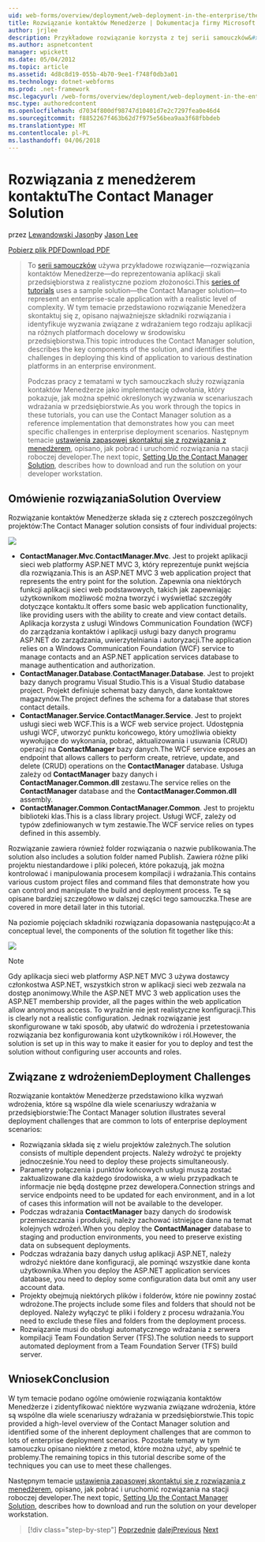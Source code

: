 ```yaml
---
uid: web-forms/overview/deployment/web-deployment-in-the-enterprise/the-contact-manager-solution
title: Rozwiązanie kontaktów Menedżerze | Dokumentacja firmy Microsoft
author: jrjlee
description: Przykładowe rozwiązanie korzysta z tej serii samouczków&#x2014;rozwiązania kontaktów Menedżerze&#x2014;do reprezentowania aplikacji skali przedsiębiorstwa z realistyczne leve...
ms.author: aspnetcontent
manager: wpickett
ms.date: 05/04/2012
ms.topic: article
ms.assetid: 4d8c8d19-055b-4b70-9ee1-f748f0db3a01
ms.technology: dotnet-webforms
ms.prod: .net-framework
msc.legacyurl: /web-forms/overview/deployment/web-deployment-in-the-enterprise/the-contact-manager-solution
msc.type: authoredcontent
ms.openlocfilehash: d7034f800df98747d10401d7e2c7297fea0e46d4
ms.sourcegitcommit: f8852267f463b62d7f975e56bea9aa3f68fbbdeb
ms.translationtype: MT
ms.contentlocale: pl-PL
ms.lasthandoff: 04/06/2018
---
```

<a name="the-contact-manager-solution"></a><span data-ttu-id="fdb36-103">Rozwiązania z menedżerem kontaktu</span><span class="sxs-lookup"><span data-stu-id="fdb36-103">The Contact Manager Solution</span></span>
====================
<span data-ttu-id="fdb36-104">przez [Lewandowski Jason](https://github.com/jrjlee)</span><span class="sxs-lookup"><span data-stu-id="fdb36-104">by [Jason Lee](https://github.com/jrjlee)</span></span>

[<span data-ttu-id="fdb36-105">Pobierz plik PDF</span><span class="sxs-lookup"><span data-stu-id="fdb36-105">Download PDF</span></span>](https://msdnshared.blob.core.windows.net/media/MSDNBlogsFS/prod.evol.blogs.msdn.com/CommunityServer.Blogs.Components.WeblogFiles/00/00/00/63/56/8130.DeployingWebAppsInEnterpriseScenarios.pdf)

> <span data-ttu-id="fdb36-106">To [serii samouczków](web-deployment-in-the-enterprise.md) używa przykładowe rozwiązanie&#x2014;rozwiązania kontaktów Menedżerze&#x2014;do reprezentowania aplikacji skali przedsiębiorstwa z realistyczne poziom złożoności.</span><span class="sxs-lookup"><span data-stu-id="fdb36-106">This [series of tutorials](web-deployment-in-the-enterprise.md) uses a sample solution&#x2014;the Contact Manager solution&#x2014;to represent an enterprise-scale application with a realistic level of complexity.</span></span> <span data-ttu-id="fdb36-107">W tym temacie przedstawiono rozwiązanie Menedżera skontaktuj się z, opisano najważniejsze składniki rozwiązania i identyfikuje wyzwania związane z wdrażaniem tego rodzaju aplikacji na różnych platformach docelowy w środowisku przedsiębiorstwa.</span><span class="sxs-lookup"><span data-stu-id="fdb36-107">This topic introduces the Contact Manager solution, describes the key components of the solution, and identifies the challenges in deploying this kind of application to various destination platforms in an enterprise environment.</span></span>
> 
> <span data-ttu-id="fdb36-108">Podczas pracy z tematami w tych samouczkach służy rozwiązania kontaktów Menedżerze jako implementację odwołania, który pokazuje, jak można spełnić określonych wyzwania w scenariuszach wdrażania w przedsiębiorstwie.</span><span class="sxs-lookup"><span data-stu-id="fdb36-108">As you work through the topics in these tutorials, you can use the Contact Manager solution as a reference implementation that demonstrates how you can meet specific challenges in enterprise deployment scenarios.</span></span> <span data-ttu-id="fdb36-109">Następnym temacie [ustawienia zapasowej skontaktuj się z rozwiązania z menedżerem](setting-up-the-contact-manager-solution.md), opisano, jak pobrać i uruchomić rozwiązania na stacji roboczej developer.</span><span class="sxs-lookup"><span data-stu-id="fdb36-109">The next topic, [Setting Up the Contact Manager Solution](setting-up-the-contact-manager-solution.md), describes how to download and run the solution on your developer workstation.</span></span>


## <a name="solution-overview"></a><span data-ttu-id="fdb36-110">Omówienie rozwiązania</span><span class="sxs-lookup"><span data-stu-id="fdb36-110">Solution Overview</span></span>

<span data-ttu-id="fdb36-111">Rozwiązanie kontaktów Menedżerze składa się z czterech poszczególnych projektów:</span><span class="sxs-lookup"><span data-stu-id="fdb36-111">The Contact Manager solution consists of four individual projects:</span></span>

![](the-contact-manager-solution/_static/image1.png)

- <span data-ttu-id="fdb36-112">**ContactManager.Mvc**.</span><span class="sxs-lookup"><span data-stu-id="fdb36-112">**ContactManager.Mvc**.</span></span> <span data-ttu-id="fdb36-113">Jest to projekt aplikacji sieci web platformy ASP.NET MVC 3, który reprezentuje punkt wejścia dla rozwiązania.</span><span class="sxs-lookup"><span data-stu-id="fdb36-113">This is an ASP.NET MVC 3 web application project that represents the entry point for the solution.</span></span> <span data-ttu-id="fdb36-114">Zapewnia ona niektórych funkcji aplikacji sieci web podstawowych, takich jak zapewniając użytkownikom możliwość można tworzyć i wyświetlać szczegóły dotyczące kontaktu.</span><span class="sxs-lookup"><span data-stu-id="fdb36-114">It offers some basic web application functionality, like providing users with the ability to create and view contact details.</span></span> <span data-ttu-id="fdb36-115">Aplikacja korzysta z usługi Windows Communication Foundation (WCF) do zarządzania kontaktów i aplikacji usługi bazy danych programu ASP.NET do zarządzania, uwierzytelniania i autoryzacji.</span><span class="sxs-lookup"><span data-stu-id="fdb36-115">The application relies on a Windows Communication Foundation (WCF) service to manage contacts and an ASP.NET application services database to manage authentication and authorization.</span></span>
- <span data-ttu-id="fdb36-116">**ContactManager.Database**.</span><span class="sxs-lookup"><span data-stu-id="fdb36-116">**ContactManager.Database**.</span></span> <span data-ttu-id="fdb36-117">Jest to projekt bazy danych programu Visual Studio.</span><span class="sxs-lookup"><span data-stu-id="fdb36-117">This is a Visual Studio database project.</span></span> <span data-ttu-id="fdb36-118">Projekt definiuje schemat bazy danych, dane kontaktowe magazynów.</span><span class="sxs-lookup"><span data-stu-id="fdb36-118">The project defines the schema for a database that stores contact details.</span></span>
- <span data-ttu-id="fdb36-119">**ContactManager.Service**.</span><span class="sxs-lookup"><span data-stu-id="fdb36-119">**ContactManager.Service**.</span></span> <span data-ttu-id="fdb36-120">Jest to projekt usługi sieci web WCF.</span><span class="sxs-lookup"><span data-stu-id="fdb36-120">This is a WCF web service project.</span></span> <span data-ttu-id="fdb36-121">Udostępnia usługi WCF, utworzyć punktu końcowego, który umożliwia obiekty wywołujące do wykonania, pobrać, aktualizowania i usuwania (CRUD) operacji na **ContactManager** bazy danych.</span><span class="sxs-lookup"><span data-stu-id="fdb36-121">The WCF service exposes an endpoint that allows callers to perform create, retrieve, update, and delete (CRUD) operations on the **ContactManager** database.</span></span> <span data-ttu-id="fdb36-122">Usługa zależy od **ContactManager** bazy danych i **ContactManager.Common.dll** zestawu.</span><span class="sxs-lookup"><span data-stu-id="fdb36-122">The service relies on the **ContactManager** database and the **ContactManager.Common.dll** assembly.</span></span>
- <span data-ttu-id="fdb36-123">**ContactManager.Common**.</span><span class="sxs-lookup"><span data-stu-id="fdb36-123">**ContactManager.Common**.</span></span> <span data-ttu-id="fdb36-124">Jest to projektu biblioteki klas.</span><span class="sxs-lookup"><span data-stu-id="fdb36-124">This is a class library project.</span></span> <span data-ttu-id="fdb36-125">Usługi WCF, zależy od typów zdefiniowanych w tym zestawie.</span><span class="sxs-lookup"><span data-stu-id="fdb36-125">The WCF service relies on types defined in this assembly.</span></span>

<span data-ttu-id="fdb36-126">Rozwiązanie zawiera również folder rozwiązania o nazwie publikowania.</span><span class="sxs-lookup"><span data-stu-id="fdb36-126">The solution also includes a solution folder named Publish.</span></span> <span data-ttu-id="fdb36-127">Zawiera różne pliki projektu niestandardowe i pliki poleceń, które pokazują, jak można kontrolować i manipulowania procesem kompilacji i wdrażania.</span><span class="sxs-lookup"><span data-stu-id="fdb36-127">This contains various custom project files and command files that demonstrate how you can control and manipulate the build and deployment process.</span></span> <span data-ttu-id="fdb36-128">Te są opisane bardziej szczegółowo w dalszej części tego samouczka.</span><span class="sxs-lookup"><span data-stu-id="fdb36-128">These are covered in more detail later in this tutorial.</span></span>

<span data-ttu-id="fdb36-129">Na poziomie pojęciach składniki rozwiązania dopasowania następująco:</span><span class="sxs-lookup"><span data-stu-id="fdb36-129">At a conceptual level, the components of the solution fit together like this:</span></span>

![](the-contact-manager-solution/_static/image2.png)

> [!NOTE]
> <span data-ttu-id="fdb36-130">Gdy aplikacja sieci web platformy ASP.NET MVC 3 używa dostawcy członkostwa ASP.NET, wszystkich stron w aplikacji sieci web zezwala na dostęp anonimowy.</span><span class="sxs-lookup"><span data-stu-id="fdb36-130">While the ASP.NET MVC 3 web application uses the ASP.NET membership provider, all the pages within the web application allow anonymous access.</span></span> <span data-ttu-id="fdb36-131">To wyraźnie nie jest realistyczne konfiguracji.</span><span class="sxs-lookup"><span data-stu-id="fdb36-131">This is clearly not a realistic configuration.</span></span> <span data-ttu-id="fdb36-132">Jednak rozwiązanie jest skonfigurowane w taki sposób, aby ułatwić do wdrożenia i przetestowania rozwiązania bez konfigurowania kont użytkowników i ról.</span><span class="sxs-lookup"><span data-stu-id="fdb36-132">However, the solution is set up in this way to make it easier for you to deploy and test the solution without configuring user accounts and roles.</span></span>


## <a name="deployment-challenges"></a><span data-ttu-id="fdb36-133">Związane z wdrożeniem</span><span class="sxs-lookup"><span data-stu-id="fdb36-133">Deployment Challenges</span></span>

<span data-ttu-id="fdb36-134">Rozwiązanie kontaktów Menedżerze przedstawiono kilka wyzwań wdrożenia, które są wspólne dla wiele scenariuszy wdrażania w przedsiębiorstwie:</span><span class="sxs-lookup"><span data-stu-id="fdb36-134">The Contact Manager solution illustrates several deployment challenges that are common to lots of enterprise deployment scenarios:</span></span>

- <span data-ttu-id="fdb36-135">Rozwiązania składa się z wielu projektów zależnych.</span><span class="sxs-lookup"><span data-stu-id="fdb36-135">The solution consists of multiple dependent projects.</span></span> <span data-ttu-id="fdb36-136">Należy wdrożyć te projekty jednocześnie.</span><span class="sxs-lookup"><span data-stu-id="fdb36-136">You need to deploy these projects simultaneously.</span></span>
- <span data-ttu-id="fdb36-137">Parametry połączenia i punktów końcowych usługi muszą zostać zaktualizowane dla każdego środowiska, a w wielu przypadkach te informacje nie będą dostępne przez dewelopera.</span><span class="sxs-lookup"><span data-stu-id="fdb36-137">Connection strings and service endpoints need to be updated for each environment, and in a lot of cases this information will not be available to the developer.</span></span>
- <span data-ttu-id="fdb36-138">Podczas wdrażania **ContactManager** bazy danych do środowisk przemieszczania i produkcji, należy zachować istniejące dane na temat kolejnych wdrożeń.</span><span class="sxs-lookup"><span data-stu-id="fdb36-138">When you deploy the **ContactManager** database to staging and production environments, you need to preserve existing data on subsequent deployments.</span></span>
- <span data-ttu-id="fdb36-139">Podczas wdrażania bazy danych usług aplikacji ASP.NET, należy wdrożyć niektóre dane konfiguracji, ale pominąć wszystkie dane konta użytkownika.</span><span class="sxs-lookup"><span data-stu-id="fdb36-139">When you deploy the ASP.NET application services database, you need to deploy some configuration data but omit any user account data.</span></span>
- <span data-ttu-id="fdb36-140">Projekty obejmują niektórych plików i folderów, które nie powinny zostać wdrożone.</span><span class="sxs-lookup"><span data-stu-id="fdb36-140">The projects include some files and folders that should not be deployed.</span></span> <span data-ttu-id="fdb36-141">Należy wyłączyć te pliki i foldery z procesu wdrażania.</span><span class="sxs-lookup"><span data-stu-id="fdb36-141">You need to exclude these files and folders from the deployment process.</span></span>
- <span data-ttu-id="fdb36-142">Rozwiązanie musi do obsługi automatycznego wdrażania z serwera kompilacji Team Foundation Server (TFS).</span><span class="sxs-lookup"><span data-stu-id="fdb36-142">The solution needs to support automated deployment from a Team Foundation Server (TFS) build server.</span></span>

## <a name="conclusion"></a><span data-ttu-id="fdb36-143">Wniosek</span><span class="sxs-lookup"><span data-stu-id="fdb36-143">Conclusion</span></span>

<span data-ttu-id="fdb36-144">W tym temacie podano ogólne omówienie rozwiązania kontaktów Menedżerze i zidentyfikować niektóre wyzwania związane wdrożenia, które są wspólne dla wiele scenariuszy wdrażania w przedsiębiorstwie.</span><span class="sxs-lookup"><span data-stu-id="fdb36-144">This topic provided a high-level overview of the Contact Manager solution and identified some of the inherent deployment challenges that are common to lots of enterprise deployment scenarios.</span></span> <span data-ttu-id="fdb36-145">Pozostałe tematy w tym samouczku opisano niektóre z metod, które można użyć, aby spełnić te problemy.</span><span class="sxs-lookup"><span data-stu-id="fdb36-145">The remaining topics in this tutorial describe some of the techniques you can use to meet these challenges.</span></span>

<span data-ttu-id="fdb36-146">Następnym temacie [ustawienia zapasowej skontaktuj się z rozwiązania z menedżerem](setting-up-the-contact-manager-solution.md), opisano, jak pobrać i uruchomić rozwiązania na stacji roboczej developer.</span><span class="sxs-lookup"><span data-stu-id="fdb36-146">The next topic, [Setting Up the Contact Manager Solution](setting-up-the-contact-manager-solution.md), describes how to download and run the solution on your developer workstation.</span></span>

> [!div class="step-by-step"]
> <span data-ttu-id="fdb36-147">[Poprzednie](web-deployment-in-the-enterprise.md)
> [dalej](setting-up-the-contact-manager-solution.md)</span><span class="sxs-lookup"><span data-stu-id="fdb36-147">[Previous](web-deployment-in-the-enterprise.md)
[Next](setting-up-the-contact-manager-solution.md)</span></span>
